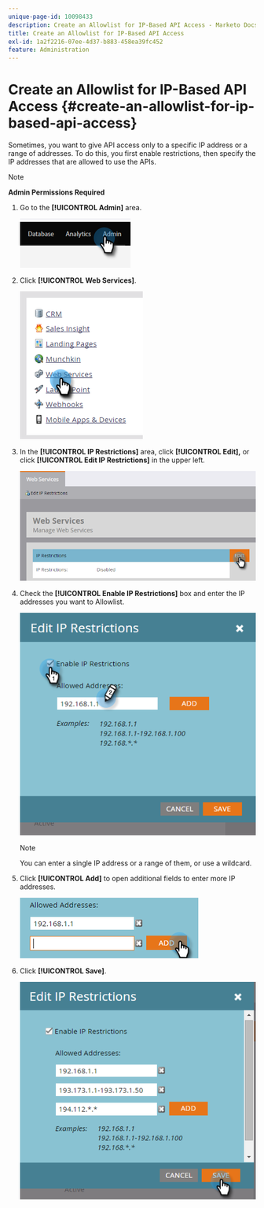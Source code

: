 ```yaml
---
unique-page-id: 10098433
description: Create an Allowlist for IP-Based API Access - Marketo Docs - Product Documentation
title: Create an Allowlist for IP-Based API Access
exl-id: 1a2f2216-07ee-4d37-b883-458ea39fc452
feature: Administration
---
```

# Create an Allowlist for IP-Based API Access {#create-an-allowlist-for-ip-based-api-access}

Sometimes, you want to give API access only to a specific IP address or a range of addresses. To do this, you first enable restrictions, then specify the IP addresses that are allowed to use the APIs.

>[!NOTE]
>
>**Admin Permissions Required**

1. Go to the **[!UICONTROL Admin]** area.

   ![](assets/create-an-allowlist-for-ip-based-api-access-1.png)

1. Click **[!UICONTROL Web Services]**.

   ![](assets/create-an-allowlist-for-ip-based-api-access-2.png)

1. In the **[!UICONTROL IP Restrictions]** area, click **[!UICONTROL Edit],** or click **[!UICONTROL Edit IP Restrictions]** in the upper left.

   ![](assets/create-an-allowlist-for-ip-based-api-access-3.png)

1. Check the **[!UICONTROL Enable IP Restrictions]** box and enter the IP addresses you want to Allowlist.

   ![](assets/create-an-allowlist-for-ip-based-api-access-4.png)

   >[!NOTE]
   >
   >You can enter a single IP address or a range of them, or use a wildcard.

1. Click **[!UICONTROL Add]** to open additional fields to enter more IP addresses.

   ![](assets/create-an-allowlist-for-ip-based-api-access-5.png)

1. Click **[!UICONTROL Save]**.

   ![](assets/create-an-allowlist-for-ip-based-api-access-6.png)
